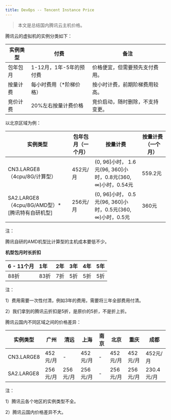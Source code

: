 ```yaml
---
title: DevOps -- Tencent Instance Price
---
```




> 本文是总结国内腾讯云主机价格。



腾讯云的虚拟机的实例分类如下：

| 实例类型 | 付费                    | 备注                             |
| -------- | ----------------------- | -------------------------------- |
| 包年包月 | 1-12月，1年-5年的预付费 | 价格便宜，但需要预先支付费用。   |
| 按量计费 | 每小时费用（*阶梯价格） | 按小时计费，前期阶梯费用较高。   |
| 竞价计费 | 20%左右按量计费价格     | 竞价启动，随时删除，不支持变更。 |



以北京区域为例：

| 实例类型                                         | 包年包月（一个月） | 按量计费                                                    | 按量计费（一个月） |
| ------------------------------------------------ | ------------------ | ----------------------------------------------------------- | ------------------ |
| CN3.LARGE8（4cpu/8G/计算型）                     | 452元/月           | (0, 96]小时， 1.6元(96, 360]小时，0.8元(360, ∞)小时，0.54元 | 559.2元            |
| SA2.LARGE8 （4cpu/8G/AMD型）* [腾讯特有自研机型] | 256元/月           | (0, 96]小时， 0.5元(96, 360]小时，0.5元(360, ∞)小时，0.5元  | 360元              |



注：

腾讯自研的AMD机型比计算型的主机成本要低不少。







**机型包月时长折扣**

| 6 - 11个月 | 1年  | 2年  | 3年  | 4年  | 5年  |
| :--------- | :--- | :--- | :--- | :--- | :--- |
| 88折       | 83折 | 7折  | 5折  | 5折  | 5折  |

注：

1）费用需要一次性付清，例如3年的费用，需要将三年全部费用付清。

2）我们拿到的腾讯云折扣是5折，是原价的5折，不是折上折。





腾讯云国内不同区域之间的价格差异：

| 实例类型   | 广州     | 清远     | 上海     | 南京 | 北京     | 重庆     | 成都       |
| ---------- | -------- | -------- | -------- | ---- | -------- | -------- | ---------- |
| CN3.LARGE8 | 452元/月 | -        | 452元/月 | -    | 452元/月 | 452元/月 | 452元/月   |
| SA2.LARGE8 | 256元/月 | 256元/月 | 256元/月 | -    | 256元/月 | 256元/月 | 230.4元/月 |

注：

1）腾讯云各个地区的实例类型不全。

2）腾讯云国内价格差异不大。